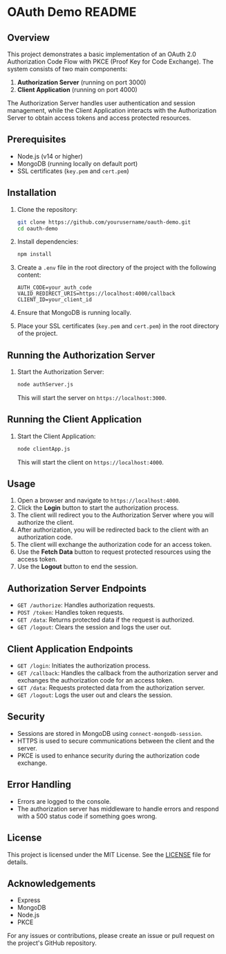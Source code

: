 
# OAuth Demo README

## Overview

This project demonstrates a basic implementation of an OAuth 2.0 Authorization Code Flow with PKCE (Proof Key for Code Exchange). The system consists of two main components:

1. **Authorization Server** (running on port 3000)
2. **Client Application** (running on port 4000)

The Authorization Server handles user authentication and session management, while the Client Application interacts with the Authorization Server to obtain access tokens and access protected resources.

## Prerequisites

- Node.js (v14 or higher)
- MongoDB (running locally on default port)
- SSL certificates (`key.pem` and `cert.pem`)

## Installation

1. Clone the repository:

   ```bash
   git clone https://github.com/yourusername/oauth-demo.git
   cd oauth-demo
   ```

2. Install dependencies:

   ```bash
   npm install
   ```

3. Create a `.env` file in the root directory of the project with the following content:

   ```plaintext
   AUTH_CODE=your_auth_code
   VALID_REDIRECT_URIS=https://localhost:4000/callback
   CLIENT_ID=your_client_id
   ```

4. Ensure that MongoDB is running locally.

5. Place your SSL certificates (`key.pem` and `cert.pem`) in the root directory of the project.

## Running the Authorization Server

1. Start the Authorization Server:

   ```bash
   node authServer.js
   ```

   This will start the server on `https://localhost:3000`.

## Running the Client Application

1. Start the Client Application:

   ```bash
   node clientApp.js
   ```

   This will start the client on `https://localhost:4000`.

## Usage

1. Open a browser and navigate to `https://localhost:4000`.
2. Click the **Login** button to start the authorization process.
3. The client will redirect you to the Authorization Server where you will authorize the client.
4. After authorization, you will be redirected back to the client with an authorization code.
5. The client will exchange the authorization code for an access token.
6. Use the **Fetch Data** button to request protected resources using the access token.
7. Use the **Logout** button to end the session.

## Authorization Server Endpoints

- `GET /authorize`: Handles authorization requests.
- `POST /token`: Handles token requests.
- `GET /data`: Returns protected data if the request is authorized.
- `GET /logout`: Clears the session and logs the user out.

## Client Application Endpoints

- `GET /login`: Initiates the authorization process.
- `GET /callback`: Handles the callback from the authorization server and exchanges the authorization code for an access token.
- `GET /data`: Requests protected data from the authorization server.
- `GET /logout`: Logs the user out and clears the session.

## Security

- Sessions are stored in MongoDB using `connect-mongodb-session`.
- HTTPS is used to secure communications between the client and the server.
- PKCE is used to enhance security during the authorization code exchange.

## Error Handling

- Errors are logged to the console.
- The authorization server has middleware to handle errors and respond with a 500 status code if something goes wrong.

## License

This project is licensed under the MIT License. See the [LICENSE](LICENSE) file for details.

## Acknowledgements

- Express
- MongoDB
- Node.js
- PKCE

For any issues or contributions, please create an issue or pull request on the project's GitHub repository.

